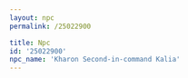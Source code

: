 ```yaml
---
layout: npc
permalink: /25022900

title: Npc
id: '25022900'
npc_name: 'Kharon Second-in-command Kalia'
---
```

